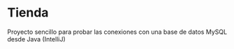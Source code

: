 # Tienda
Proyecto sencillo para probar las conexiones con una base de datos MySQL desde Java (IntelliJ)
